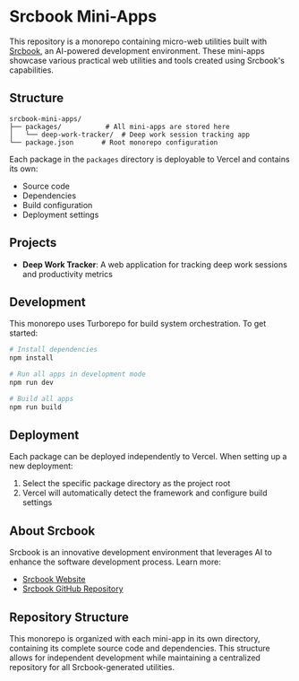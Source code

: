 # Srcbook Mini-Apps

This repository is a monorepo containing micro-web utilities built with [Srcbook](https://srcbook.com), an AI-powered development environment. These mini-apps showcase various practical web utilities and tools created using Srcbook's capabilities.

## Structure

```
srcbook-mini-apps/
├── packages/           # All mini-apps are stored here
│   └── deep-work-tracker/  # Deep work session tracking app
└── package.json       # Root monorepo configuration
```

Each package in the `packages` directory is deployable to Vercel and contains its own:
- Source code
- Dependencies
- Build configuration
- Deployment settings

## Projects

- **Deep Work Tracker**: A web application for tracking deep work sessions and productivity metrics

## Development

This monorepo uses Turborepo for build system orchestration. To get started:

```bash
# Install dependencies
npm install

# Run all apps in development mode
npm run dev

# Build all apps
npm run build
```

## Deployment

Each package can be deployed independently to Vercel. When setting up a new deployment:
1. Select the specific package directory as the project root
2. Vercel will automatically detect the framework and configure build settings

## About Srcbook

Srcbook is an innovative development environment that leverages AI to enhance the software development process. Learn more:

- [Srcbook Website](https://srcbook.com)
- [Srcbook GitHub Repository](https://github.com/srcbookdev/srcbook)

## Repository Structure

This monorepo is organized with each mini-app in its own directory, containing its complete source code and dependencies. This structure allows for independent development while maintaining a centralized repository for all Srcbook-generated utilities.

